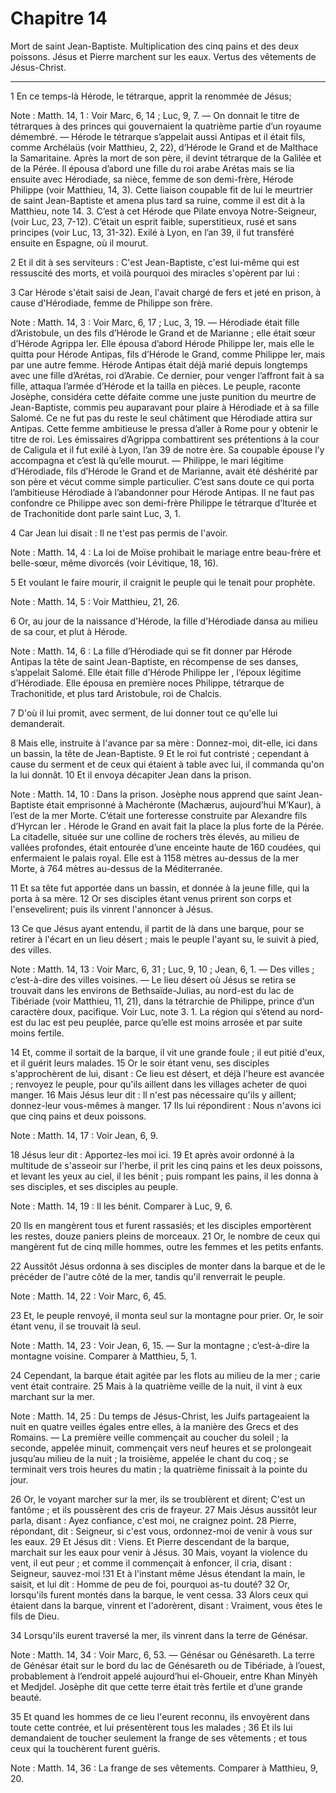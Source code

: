 # Chapitre 14

Mort de saint Jean-Baptiste.
Multiplication des cinq pains et des deux poissons.
Jésus et Pierre marchent sur les eaux.
Vertus des vêtements de Jésus-Christ.

***

1 En ce temps-là Hérode, le tétrarque, apprit la renommée de Jésus;

<span class="bible-note">Note : </span> Matth. 14, 1 : Voir Marc, 6, 14 ; Luc, 9, 7. ― On donnait le titre de tétrarques à des princes qui gouvernaient la quatrième partie d’un royaume démembré. ― Hérode le tétrarque s’appelait aussi Antipas et il était fils, comme Archélaüs (voir Matthieu, 2, 22), d’Hérode le Grand et de Malthace la Samaritaine. Après la mort de son père, il devint tétrarque de la Galilée et de la Pérée. Il épousa d’abord une fille du roi arabe Arétas mais se lia ensuite avec Hérodiade, sa nièce, femme de son demi-frère, Hérode Philippe (voir Matthieu, 14, 3). Cette liaison coupable fit de lui le meurtrier de saint Jean-Baptiste et amena plus tard sa ruine, comme il est dit à la Matthieu, note 14. 3. C’est à cet Hérode que Pilate envoya Notre-Seigneur, (voir Luc, 23, 7-12). C’était un esprit faible, superstitieux, rusé et sans principes (voir Luc, 13, 31-32). Exilé à Lyon, en l’an 39, il fut transféré ensuite en Espagne, où il mourut.

2 Et il dit à ses serviteurs : C'est Jean-Baptiste, c'est lui-même qui est ressuscité des morts, et voilà pourquoi des miracles s'opèrent par lui :


3 Car Hérode s'était saisi de Jean, l'avait chargé de fers et jeté en prison, à cause d'Hérodiade, femme de Philippe son frère.

<span class="bible-note">Note : </span> Matth. 14, 3 : Voir Marc, 6, 17 ; Luc, 3, 19. ― Hérodiade était fille d’Aristobule, un des fils d’Hérode le Grand et de Marianne ; elle était sœur d’Hérode Agrippa Ier. Elle épousa d’abord Hérode Philippe Ier, mais elle le quitta pour Hérode Antipas, fils d’Hérode le Grand, comme Philippe Ier, mais par une autre femme. Hérode Antipas était déjà marié depuis longtemps avec une fille d’Arétas, roi d’Arabie. Ce dernier, pour venger l’affront fait à sa fille, attaqua l’armée d’Hérode et la tailla en pièces. Le peuple, raconte Josèphe, considéra cette défaite comme une juste punition du meurtre de Jean-Baptiste, commis peu auparavant pour plaire à Hérodiade et à sa fille Salomé. Ce ne fut pas du reste le seul châtiment que Hérodiade attira sur Antipas. Cette femme ambitieuse le pressa d’aller à Rome pour y obtenir le titre de roi. Les émissaires d’Agrippa combattirent ses prétentions à la cour de Caligula et il fut exilé à Lyon, l’an 39 de notre ère. Sa coupable épouse l’y accompagna et c’est là qu’elle
mourut. ― Philippe, le mari légitime d’Hérodiade, fils d’Hérode le Grand et de Marianne, avait été déshérité par son père et vécut comme simple particulier. C’est sans doute ce qui porta l’ambitieuse Hérodiade à l’abandonner pour Hérode Antipas. Il ne faut pas confondre ce Philippe avec son demi-frère Philippe le tétrarque d’Iturée et de Trachonitide dont parle saint Luc, 3, 1.

4 Car Jean lui disait : Il ne t'est pas permis de l'avoir.

<span class="bible-note">Note : </span> Matth. 14, 4 : La loi de Moïse prohibait le mariage entre beau-frère et belle-sœur, même divorcés (voir Lévitique, 18, 16).

5 Et voulant le faire mourir, il craignit le peuple qui le tenait pour prophète.

<span class="bible-note">Note : </span> Matth. 14, 5 : Voir Matthieu, 21, 26.

6 Or, au jour de la naissance d'Hérode, la fille d'Hérodiade dansa au milieu de sa cour, et plut à Hérode.

<span class="bible-note">Note : </span> Matth. 14, 6 : La fille d’Hérodiade qui se fit donner par Hérode Antipas la tête de saint Jean-Baptiste, en récompense de ses danses, s’appelait Salomé. Elle était fille d’Hérode Philippe Ier , l’époux légitime d’Hérodiade. Elle épousa en première noces Philippe, tétrarque de Trachonitide, et plus tard Aristobule, roi de Chalcis.

7 D'où il lui promit, avec serment, de lui donner tout ce qu'elle lui demanderait.

8 Mais elle, instruite à l'avance par sa mère : Donnez-moi, dit-elle, ici dans un bassin, la tête de Jean-Baptiste. 9 Et le roi fut contristé ; cependant à cause du serment et de ceux qui étaient à table avec lui, il commanda qu'on la lui donnât. 10 Et il envoya décapiter Jean dans la prison.

<span class="bible-note">Note : </span> Matth. 14, 10 : Dans la prison. Josèphe nous apprend que saint Jean-Baptiste était emprisonné à Machéronte (Machærus, aujourd’hui M’Kaur), à l’est de la mer Morte. C’était une forteresse construite par Alexandre fils d’Hyrcan Ier . Hérode le Grand en avait fait la place la plus forte de la Pérée. La citadelle, située sur une colline de rochers très élevés, au milieu de vallées profondes, était entourée d’une enceinte haute de 160 coudées, qui enfermaient le palais royal. Elle est à 1158 mètres au-dessus de la mer Morte, à 764 mètres au-dessus de la Méditerranée.

11 Et sa tête fut apportée dans un bassin, et donnée à la jeune fille, qui la porta à sa mère. 12 Or ses disciples étant venus prirent son corps et l'ensevelirent; puis ils vinrent l'annoncer à Jésus.


13 Ce que Jésus ayant entendu, il partit de là dans une barque, pour se retirer à l'écart en un lieu désert ; mais le peuple l'ayant su, le suivit à pied, des villes.

<span class="bible-note">Note : </span> Matth. 14, 13 : Voir Marc, 6, 31 ; Luc, 9, 10 ; Jean, 6, 1. ― Des villes ; c’est-à-dire des villes voisines. ― Le lieu désert où Jésus se retira se trouvait dans les environs de Bethsaïde-Julias, au nord-est du lac de Tibériade (voir Matthieu, 11, 21), dans la tétrarchie de Philippe, prince d’un caractère doux, pacifique. Voir Luc, note 3. 1. La région qui s’étend au nord-est du lac est peu peuplée, parce qu’elle est moins arrosée et par suite moins fertile.


14 Et, comme il sortait de la barque, il vit une grande foule ; il eut pitié d'eux, et il guérit leurs malades. 15 Or le soir étant venu, ses disciples s'approchèrent de lui, disant : Ce lieu est désert, et déjà l'heure est avancée ; renvoyez le peuple, pour qu'ils aillent dans les villages acheter de quoi manger. 16 Mais Jésus leur dit : Il n'est pas nécessaire qu'ils y aillent; donnez-leur vous-mêmes à manger. 17 Ils lui répondirent : Nous n'avons ici que cinq pains et deux poissons.

<span class="bible-note">Note : </span> Matth. 14, 17 : Voir Jean, 6, 9.

18 Jésus leur dit : Apportez-les moi ici. 19 Et après avoir ordonné à la multitude de s'asseoir sur l'herbe, il prit les cinq pains et les deux poissons, et levant les yeux au ciel, il les bénit ; puis rompant les pains, il les donna à ses disciples, et ses disciples au peuple.

<span class="bible-note">Note : </span> Matth. 14, 19 : Il les bénit. Comparer à Luc, 9, 6.

20 Ils en mangèrent tous et furent rassasiés; et les disciples emportèrent les restes, douze paniers pleins de morceaux. 21 Or, le nombre de ceux qui mangèrent fut de cinq mille hommes, outre les femmes et les petits enfants.


22 Aussitôt Jésus ordonna à ses disciples de monter dans la barque et de le précéder de l'autre côté de la mer, tandis qu'il renverrait le peuple.

<span class="bible-note">Note : </span> Matth. 14, 22 : Voir Marc, 6, 45.

23 Et, le peuple renvoyé, il monta seul sur la montagne pour prier. Or, le soir étant venu, il se trouvait là seul.

<span class="bible-note">Note : </span> Matth. 14, 23 : Voir Jean, 6, 15. ― Sur la montagne ; c’est-à-dire la montagne voisine. Comparer à Matthieu, 5, 1.

24 Cependant, la barque était agitée par les flots au milieu de la mer ; carie vent était contraire. 25 Mais à la quatrième veille de la nuit, il vint à eux marchant sur la mer.

<span class="bible-note">Note : </span> Matth. 14, 25 : Du temps de Jésus-Christ, les Juifs partageaient la nuit en quatre veilles égales entre elles, à la manière des Grecs et des Romains. ― La première veille commençait au coucher du soleil ; la seconde, appelée minuit, commençait vers neuf heures et se prolongeait jusqu’au milieu de la nuit ; la troisième, appelée le chant du coq ; se terminait vers trois heures du matin ; la quatrième finissait à la pointe du jour.

26 Or, le voyant marcher sur la mer, ils se troublèrent et dirent; C'est un fantôme ; et ils poussèrent des cris de frayeur. 27 Mais Jésus aussitôt leur parla, disant : Ayez confiance, c'est moi, ne craignez point. 28 Pierre, répondant, dit : Seigneur, si c'est vous, ordonnez-moi de venir à vous sur les eaux. 29 Et Jésus dit : Viens. Et Pierre descendant de la barque, marchait sur les eaux pour venir à Jésus. 30 Mais, voyant la violence du vent, il eut peur ; et comme il commençait à enfoncer, il cria, disant : Seigneur, sauvez-moi !31 Et à l'instant même Jésus étendant la main, le saisit, et lui dit : Homme de peu de foi, pourquoi as-tu douté? 32 Or, lorsqu'ils furent montés dans la barque, le vent cessa. 33 Alors ceux qui étaient dans la barque, vinrent et l'adorèrent, disant : Vraiment, vous êtes le fils de Dieu.


34 Lorsqu'ils eurent traversé la mer, ils vinrent dans la terre de Génésar.

<span class="bible-note">Note : </span> Matth. 14, 34 : Voir Marc, 6, 53. ― Génésar ou Génésareth. La terre de Génésar était sur le bord du lac de Génésareth ou de Tibériade, à l’ouest, probablement à l’endroit appelé aujourd’hui el-Ghoueir, entre Khan Minyèh et Medjdel. Josèphe dit que cette terre était très fertile et d’une grande beauté.

35 Et quand les hommes de ce lieu l'eurent reconnu, ils envoyèrent dans toute cette contrée, et lui présentèrent tous les malades ; 36 Et ils lui demandaient de toucher seulement la frange de ses vêtements ; et tous ceux qui la touchèrent furent guéris.

<span class="bible-note">Note : </span> Matth. 14, 36 : La frange de ses vêtements. Comparer à Matthieu, 9, 20.

